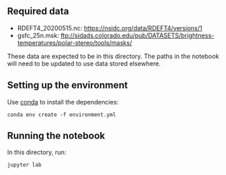 Required data
---

* RDEFT4_20200515.nc: https://nsidc.org/data/RDEFT4/versions/1
* gsfc_25n.msk: ftp://sidads.colorado.edu/pub/DATASETS/brightness-temperatures/polar-stereo/tools/masks/

These data are expected to be in this directory. The paths in the notebook will need to be updated to use data stored elsewhere.


Setting up the environment
---

Use [conda](https://docs.conda.io/en/latest/miniconda.html) to install the dependencies:

```
conda env create -f environment.yml
```


Running the notebook
---

In this directory, run:

```
jupyter lab
```
